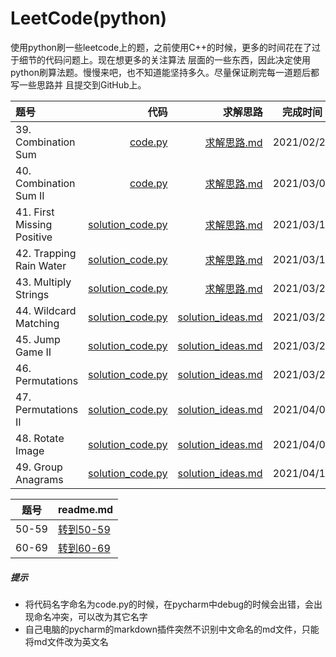 # LeetCode(python)
使用python刷一些leetcode上的题，之前使用C++的时候，更多的时间花在了过于细节的代码问题上。现在想更多的关注算法
层面的一些东西，因此决定使用 python刷算法题。慢慢来吧，也不知道能坚持多久。尽量保证刷完每一道题后都写一些思路并
且提交到GitHub上。  

|题号|代码|求解思路|完成时间|
|:---|---:|---:|:---:|
| 39. Combination Sum | [code.py](./39-CombinationSum/code.py) | [求解思路.md](./39-CombinationSum/求解思路.md) | 2021/02/28 |
| 40. Combination Sum II | [code.py](./40-CombinationSumII/code.py) | [求解思路.md](./40-CombinationSumII/求解思路.md) | 2021/03/07 |
| 41. First Missing Positive | [solution_code.py](./41-FirstMissingPositive/solution_code.py) | [求解思路.md](./41-FirstMissingPositive/求解思路.md) | 2021/03/11 |
| 42. Trapping Rain Water | [solution_code.py](./42-TrappingRainWater/solution_code.py) | [求解思路.md](./42-TrappingRainWater/求解思路.md) | 2021/03/18 |
| 43. Multiply Strings | [solution_code.py](./43-MultiplyStrings/solution_code.py) | [求解思路.md](./43-MultiplyStrings/求解思路.md) | 2021/03/24 |
| 44. Wildcard Matching | [solution_code.py](./44-WildcardMatching/solution_code.py) | [solution_ideas.md](./44-WildcardMatching/solution_ideas.md) | 2021/03/25 |
| 45. Jump Game II | [solution_code.py](./45-JumpGameII/solution_code.py) | [solution_ideas.md](./45-JumpGameII/solution_ideas.md) | 2021/03/26 |
| 46. Permutations | [solution_code.py](./46-Permutations/solution_code.py) | [solution_ideas.md](./46-Permutations/solution_ideas.md) | 2021/03/27 |
| 47. Permutations II | [solution_code.py](./47-PermutationsII/solution_code.py) | [solution_ideas.md](./47-PermutationsII/solution_ideas.md) | 2021/04/01 |
| 48. Rotate Image | [solution_code.py](./48-RotateImage/solution_code.py) | [solution_ideas.md](./48-RotateImage/solution_ideas.md) | 2021/04/01 |
| 49. Group Anagrams | [solution_code.py](./49-GroupAnagrams/solution_code.py) | [solution_ideas.md](./49-GroupAnagrams/solution_ideas.md) | 2021/04/10 |

|题号|readme.md|
|---|---|
|50-59|[转到50-59](./50-59/readme.md)
|60-69|[转到60-69](./60-69/readme.md)

##### 提示
* 将代码名字命名为code.py的时候，在pycharm中debug的时候会出错，会出现命名冲突，可以改为其它名字
* 自己电脑的pycharm的markdown插件突然不识别中文命名的md文件，只能将md文件改为英文名